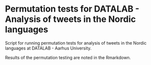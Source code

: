 # Permutation tests for DATALAB - Analysis of tweets in the Nordic languages

Script for running permutation tests for analysis of tweets in the Nordic languages at DATALAB - Aarhus University.

Results of the permutation testing are noted in the Rmarkdown.
